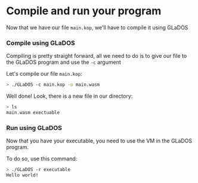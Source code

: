 # Compile and run your program

Now that we have our file `main.kop`, we'll have to compile it using GLaDOS

### Compile using GLaDOS

Compiling is pretty straight forward, all we need to do is to give our file to the GLaDOS program and use the `-c` argument

Let's compile our file `main.kop`:

```bash
> ./GLaDOS -c main.kop -o main.wasm
```

Well done! Look, there is a new file in our directory:

```bash
> ls
main.wasm exectuable
```

### Run using GLaDOS

Now that you have your executable, you need to use the VM in the GLaDOS program.

To do so, use this command:

```bash
> ./GLaDOS -r executable
Hello world!
```
